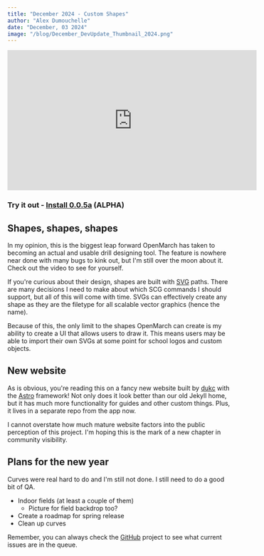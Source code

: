 ```yaml
---
title: "December 2024 - Custom Shapes"
author: "Alex Dumouchelle"
date: "December, 03 2024"
image: "/blog/December_DevUpdate_Thumbnail_2024.png"
---
```


<iframe width="560" height="315" src="https://www.youtube.com/embed/qGPOGtjXGF0?si=1wa5KZogAYKn3BNm" title="YouTube video player" frameborder="0" allow="accelerometer; autoplay; clipboard-write; encrypted-media; gyroscope; picture-in-picture; web-share" referrerpolicy="strict-origin-when-cross-origin" allowfullscreen></iframe>

### Try it out - [Install 0.0.5a](https://github.com/OpenMarch/OpenMarch/releases/tag/v0.0.5a) (ALPHA)

## Shapes, shapes, shapes

In my opinion, this is the biggest leap forward OpenMarch has taken to becoming an actual and usable drill designing tool.
The feature is nowhere near done with many bugs to kink out, but I'm still over the moon about it.
Check out the video to see for yourself.

If you're curious about their design, shapes are built with [SVG](https://developer.mozilla.org/en-US/docs/Web/SVG) paths.
There are many decisions I need to make about which SCG commands I should support, but all of this will come with time.
SVGs can effectively create any shape as they are the filetype for all scalable vector graphics (hence the name).

Because of this, the only limit to the shapes OpenMarch can create is my ability to create a UI that allows users to draw it.
This means users may be able to import their own SVGs at some point for school logos and custom objects.

## New website

As is obvious, you're reading this on a fancy new website built by [dukc](https://github.com/dukcc) with the [Astro](https://astro.build/) framework!
Not only does it look better than our old Jekyll home, but it has much more functionality for guides and other custom things.
Plus, it lives in a separate repo from the app now.

I cannot overstate how much mature website factors into the public perception of this project.
I'm hoping this is the mark of a new chapter in community visibility.

## Plans for the new year

Curves were real hard to do and I'm still not done.
I still need to do a good bit of QA.

- Indoor fields (at least a couple of them)
  - Picture for field backdrop too?
- Create a roadmap for spring release
- Clean up curves

Remember, you can always check the [GitHub](https://github.com/OpenMarch/OpenMarch) project to see what current issues are in the queue.
